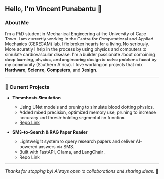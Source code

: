 ## Hello, I'm Vincent Punabantu 👋

### About Me
I’m a PhD student in Mechanical Engineering at the University of Cape Town. I am currently working in the Centre for Computational and Applied Mechanics (CERECAM) lab. I fix broken hearts for a living. No seriously. More acuratly I help in the process by using physics and computers to simulate cardiovascular disease.
I'm a builder passionate about combining deep learning, physics, and engineering design to solve problems faced by my community (Southern Africa). I love working on projects that mix **Hardware**, **Science**, **Computers**, and **Design**.

---

### 🔧 Current Projects
- **Thrombosis Simulation**
    - Using UNet models and pruning to simulate blood clotting physics.
    - Added mixed precision, optimized memory use, pruning to increase accuracy and thresh-holding segmentation function.
    - [Repo Link](https://github.com/Masilokwa-bantu/DL-ROM-Thrombosis) 

- **SMS-to-Search & RAG Paper Reader**
    - Lightweight system to query research papers and deliver AI-powered answers via SMS.
    - Built with FastAPI, Ollama, and LangChain.
    - [Repo Link](https://github.com/Masilokwa-bantu/sms_to_search)

---

_Thanks for stopping by! Always open to collaborations and sharing ideas._ 🚀
